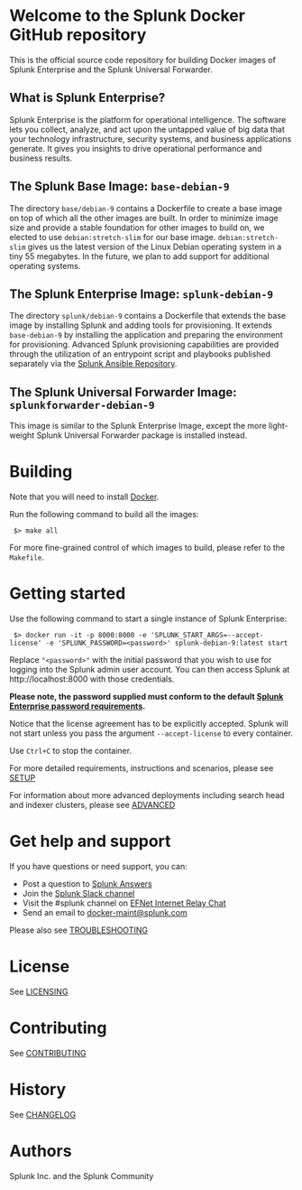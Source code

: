 # Welcome to the Splunk Docker GitHub repository

This is the official source code repository for building Docker images of Splunk Enterprise
and the Splunk Universal Forwarder. 

## What is Splunk Enterprise?

Splunk Enterprise is the platform for operational intelligence. The software lets
you collect, analyze, and act upon the untapped value of big data that your technology
infrastructure, security systems, and business applications generate. It gives you
insights to drive operational performance and business results.

## The Splunk Base Image:   ```base-debian-9```

The directory `base/debian-9` contains a Dockerfile to create a base image on top
of which all the other images are built. In order to minimize image size and provide
a stable foundation for other images to build on, we elected to use `debian:stretch-slim` for our base image. `debian:stretch-slim` gives us the latest version of the Linux
Debian operating system in a tiny 55 megabytes. In the future, we plan to add
support for additional operating systems.

## The Splunk Enterprise Image:   ```splunk-debian-9```

The directory `splunk/debian-9` contains a Dockerfile that extends the base image
by installing Splunk and adding tools for provisioning. It extends `base-debian-9`
by installing the application and preparing the environment for provisioning.
Advanced Splunk provisioning capabilities are provided through the utilization 
of an entrypoint script and playbooks published separately via the
[Splunk Ansible Repository](https://github.com/splunk/splunk-ansible).

## The Splunk Universal Forwarder Image:   ```splunkforwarder-debian-9```

This image is similar to the Splunk Enterprise Image, except the more light-weight
Splunk Universal Forwarder package is installed instead.


# Building

Note that you will need to install [Docker](https://docs.docker.com/install/). 

Run the following command to build all the images:

```
 $> make all 
```

For more fine-grained control of which images to build, please refer to the `Makefile`.


# Getting started

Use the following command to start a single instance of Splunk Enterprise:
```
 $> docker run -it -p 8000:8000 -e 'SPLUNK_START_ARGS=--accept-license' -e 'SPLUNK_PASSWORD=<password>' splunk-debian-9:latest start
```
Replace `"<password>"` with the initial password that you wish to use for logging into the Splunk admin
user account. You can then access Splunk at http://localhost:8000 with those credentials.

**Please note, the password supplied must conform to the default
[Splunk Enterprise password requirements](https://docs.splunk.com/Documentation/Splunk/latest/Security/Configurepasswordsinspecfile).**

Notice that the license agreement has to be explicitly accepted. Splunk will not start
unless you pass the argument `--accept-license` to every container.

Use `Ctrl+C` to stop the container.

For more detailed requirements, instructions and scenarios, please see [SETUP](documentation/SETUP.md)

For information about more advanced deployments including search head and indexer
clusters, please see [ADVANCED](documentation/ADVANCED.md) 


# Get help and support

If you have questions or need support, you can:

* Post a question to [Splunk Answers](http://answers.splunk.com)
* Join the [Splunk Slack channel](http://splunk-usergroups.slack.com)
* Visit the #splunk channel on [EFNet Internet Relay Chat](http://www.efnet.org)
* Send an email to [docker-maint@splunk.com](mailto:docker-maint@splunk.com)

Please also see [TROUBLESHOOTING](documentation/TROUBLESHOOTING.md)


# License

See [LICENSING](documentation/LICENSING.md)


# Contributing

See [CONTRIBUTING](documentation/CONTRIBUTING.md)


# History

See [CHANGELOG](documentation/CHANGELOG.md)


# Authors

Splunk Inc. and the Splunk Community

